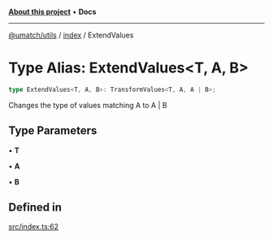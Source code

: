 [**About this project**](../../README.md) • **Docs**

***

[@umatch/utils](../../api.md) / [index](../README.md) / ExtendValues

# Type Alias: ExtendValues\<T, A, B\>

```ts
type ExtendValues<T, A, B>: TransformValues<T, A, A | B>;
```

Changes the type of values matching A to A | B

## Type Parameters

• **T**

• **A**

• **B**

## Defined in

[src/index.ts:62](https://github.com/umatch-oficial/utils/blob/main/src/index.ts#L62)
